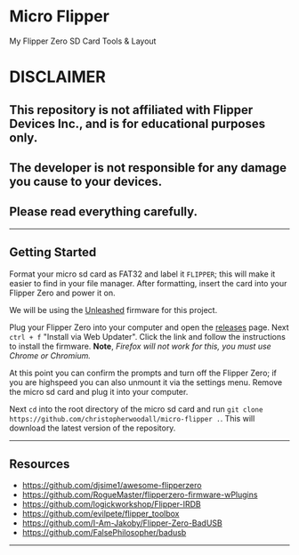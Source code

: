 # Micro Flipper
My Flipper Zero SD Card Tools & Layout

# DISCLAIMER
## This repository is not affiliated with Flipper Devices Inc., and is for educational purposes only.
## The developer is not responsible for any damage you cause to your devices.
## Please read everything carefully.

---

## Getting Started
Format your micro sd card as FAT32 and label it `FLIPPER`; this will make it easier to find in your file manager. After formatting, insert the card into your Flipper Zero and power it on.

We will be using the [Unleashed](https://github.com/DarkFlippers/unleashed-firmware) firmware for this project.

Plug your Flipper Zero into your computer and open the [releases](https://github.com/DarkFlippers/unleashed-firmware/releases/tag/unlshd-054) page. Next `ctrl + f` "Install via Web Updater". Click the link and follow the instructions to install the firmware. **Note**, *Firefox will not work for this, you must use Chrome or Chromium.*

At this point you can confirm the prompts and turn off the Flipper Zero; if you are highspeed you can also unmount it via the settings menu. Remove the micro sd card and plug it into your computer.

Next `cd` into the root directory of the micro sd card and run `git clone https://github.com/christopherwoodall/micro-flipper .`. This will download the latest version of the repository.

---

## Resources

- https://github.com/djsime1/awesome-flipperzero
- https://github.com/RogueMaster/flipperzero-firmware-wPlugins
- https://github.com/logickworkshop/Flipper-IRDB
- https://github.com/evilpete/flipper_toolbox
- https://github.com/I-Am-Jakoby/Flipper-Zero-BadUSB
- https://github.com/FalsePhilosopher/badusb

---
